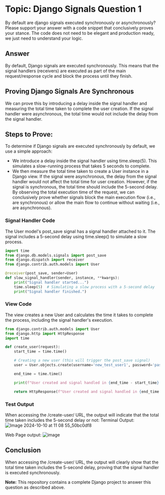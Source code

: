 # Topic: Django Signals Question 1
By default are django signals executed synchronously or asynchronously? Please support your answer with a code snippet that conclusively proves your stance. The code does not need to be elegant and production ready, we just need to understand your logic.


## Answer
By default, Django signals are executed synchronously. This means that the signal handlers (receivers) are executed as part of the main request/response cycle and block the process until they finish.

## Proving Django Signals Are Synchronous
We can prove this by introducing a delay inside the signal handler and measuring the total time taken to complete the user creation. If the signal handler were asynchronous, the total time would not include the delay from the signal handler.



## Steps to Prove:
To determine if Django signals are executed synchronously by default, we use a simple approach:

- We introduce a delay inside the signal handler using time.sleep(5). This simulates a slow-running process that takes 5 seconds to complete.
- We then measure the total time taken to create a User instance in a Django view. If the signal were asynchronous, the delay from the signal handler would not affect the total time for user creation. However, if the signal is synchronous, the total time should include the 5-second delay.
By observing the total execution time of the request, we can conclusively prove whether signals block the main execution flow (i.e., are synchronous) or allow the main flow to continue without waiting (i.e., are asynchronous).

### Signal Handler Code
The User model's post_save signal has a signal handler attached to it. The signal includes a 5-second delay using time.sleep() to simulate a slow process.
```python
import time
from django.db.models.signals import post_save
from django.dispatch import receiver
from django.contrib.auth.models import User

@receiver(post_save, sender=User)
def slow_signal_handler(sender, instance, **kwargs):
    print("Signal handler started...")
    time.sleep(5)  # Simulating a slow process with a 5-second delay
    print("Signal handler finished.")
```
### View Code
The view creates a new User and calculates the time it takes to complete the process, including the signal handler's execution.
```python
from django.contrib.auth.models import User
from django.http import HttpResponse
import time

def create_user(request):
    start_time = time.time()

    # Creating a new user (this will trigger the post_save signal)
    user = User.objects.create(username='new_test_user1', password='password1234')

    end_time = time.time()

    print(f"User created and signal handled in {end_time - start_time} seconds.")

    return HttpResponse(f"User created and signal handled in {end_time - start_time} seconds.")
```

### Test Output 
When accessing the /create-user/ URL, the output will indicate that the total time taken includes the 5-second delay or not:
Terminal Output:
![Image 2024-10-10 at 11 08 55_50bc0df8](https://github.com/user-attachments/assets/427e0d94-ea24-4bb4-9855-bbd935351e15)

Web Page output:
![image](https://github.com/user-attachments/assets/223a2fc8-a8d9-4690-8b95-45e32b9e2d0f)


## Conclusion
When accessing the /create-user/ URL, the output will clearly show that the total time taken includes the 5-second delay, proving that the signal handler is executed synchronously.

**Note:** This repository contains a complete Django project to answer this question as described above. 